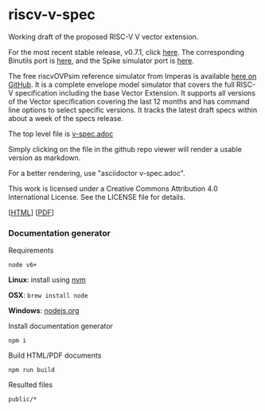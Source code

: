 # riscv-v-spec
Working draft of the proposed RISC-V V vector extension.

For the most recent stable release, v0.7.1, click [here](https://github.com/riscv/riscv-v-spec/releases/tag/0.7.1).
The corresponding Binutils port is [here](https://github.com/sifive/riscv-binutils-gdb/tree/2ce33d5584b11454ee2eb250a679888c310c5d18),
and the Spike simulator port is [here](https://github.com/riscv/riscv-isa-sim/tree/49eb5a544864e063975af994f8efe3604b4980ae).

The free riscvOVPsim reference simulator from Imperas is available [here on GitHub](https://github.com/riscv/riscv-ovpsim). It is a complete envelope model simulator that covers the full RISC-V specification including the base Vector Extension. It supports all versions of the Vector specification covering the last 12 months and has command line options to select specific versions. It tracks the latest draft specs within about a week of the specs release.

The top level file is [v-spec.adoc](./v-spec.adoc)

Simply clicking on the file in the github repo viewer will render a usable
version as markdown.

For a better rendering, use "asciidoctor v-spec.adoc".

This work is licensed under a Creative Commons Attribution 4.0
International License. See the LICENSE file for details.

[[HTML](https://riscv.github.io/documents/riscv-v-spec/)] [[PDF](https://riscv.github.io/documents/riscv-v-spec/riscv-v-spec.pdf)]

### Documentation generator

Requirements

`node v6+`

**Linux**: install using [nvm](https://github.com/creationix/nvm)

**OSX**: `brew install node`

**Windows**: [nodejs.org](https://nodejs.org/en/download/)

Install documentation generator

`npm i`

Build HTML/PDF documents

`npm run build`

Resulted files

`public/*`
